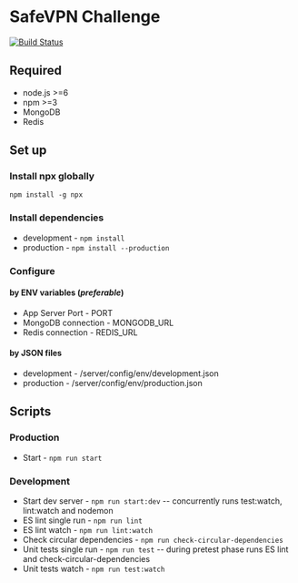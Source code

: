 # SafeVPN Challenge

[![Build Status](https://travis-ci.org/fealaer/SafeVPN-challenge.svg?branch=master)](https://travis-ci.org/fealaer/SafeVPN-challenge)

## Required
* node.js >=6
* npm >=3
* MongoDB
* Redis

## Set up

### Install npx globally
```npm install -g npx```

### Install dependencies
* development - ```npm install```
* production - ```npm install --production```

### Configure
#### by ENV variables (*preferable*)
* App Server Port - PORT
* MongoDB connection - MONGODB_URL
* Redis connection - REDIS_URL
#### by JSON files
* development - <rootDir>/server/config/env/development.json
* production - <rootDir>/server/config/env/production.json

## Scripts

### Production
* Start - ```npm run start```

### Development
* Start dev server - ```npm run start:dev``` -- concurrently runs test:watch, lint:watch and nodemon
* ES lint single run - ```npm run lint```
* ES lint watch - ```npm run lint:watch```
* Check circular dependencies - ```npm run check-circular-dependencies```
* Unit tests single run - ```npm run test``` -- during pretest phase runs ES lint and check-circular-dependencies
* Unit tests watch - ```npm run test:watch```
